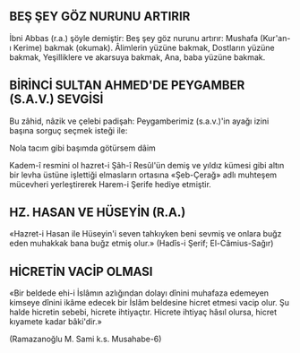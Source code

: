 ## BEŞ ŞEY GÖZ NURUNU ARTIRIR

İbni Abbas (r.a.) şöyle demiştir: Beş şey göz nurunu artırır: Mushafa (Kur'an-ı Kerime) bakmak (okumak). Âlimlerin yüzüne bakmak, Dostların yüzüne bakmak, Yeşilliklere ve akarsuya bakmak, Ana, baba yüzüne bakmak.

## BİRİNCİ SULTAN AHMED'DE PEYGAMBER (S.A.V.) SEVGİSİ

Bu zâhid, nâzik ve çelebi padişah: Pey­gamberimiz (s.a.v.)'in ayağı izini başına sor­guç seçmek isteği ile:

Nola tacım gibi başımda götürsem dâim

Kadem-î resmini ol hazret-i Şâh-î Resûl'ün demiş ve yıldız kümesi gibi altın bir levha üstüne işlettiği elmasların ortasına «Şeb-Çerağ» adlı muhteşem mücevheri yerleştirerek Harem-i Şerife hediye etmiştir.

## HZ. HASAN VE HÜSEYİN (R.A.)

«Hazret-i Hasan ile Hüseyin'i seven tah­kıyken beni sevmiş ve onlara buğz eden muhakkak bana buğz etmiş olur.» (Hadîs-i Şerif; El-Câmius-Sağır)

## HİCRETİN VACİP OLMASI

«Bir beldede ehi-i İslâmın azlığından dola­yı dînini muhafaza edemeyen kimseye dînini ikâme edecek bir İslâm beldesine hicret etme­si vacip olur. Şu halde hicretin sebebi, hic­rete ihtiyaçtır. Hicrete ihtiyaç hâsıl olursa, hicret kıyamete kadar bâki'dir.»

(Ramazanoğlu M. Sami k.s. Musahabe-6)
